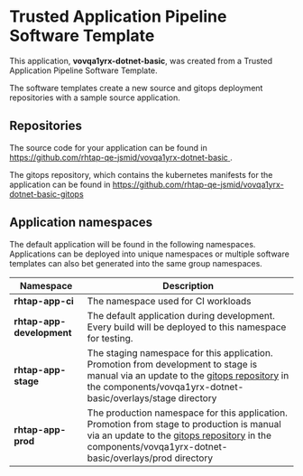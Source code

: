 # Trusted Application Pipeline Software Template

This application, **vovqa1yrx-dotnet-basic**, was created from a Trusted Application Pipeline Software Template.

The software templates create a new source and gitops deployment repositories with a sample source application. 

## Repositories

The source code for your application can be found in [https://github.com/rhtap-qe-jsmid/vovqa1yrx-dotnet-basic ](https://github.com/rhtap-qe-jsmid/vovqa1yrx-dotnet-basic ).
 
The gitops repository, which contains the kubernetes manifests for the application can be found in 
[https://github.com/rhtap-qe-jsmid/vovqa1yrx-dotnet-basic-gitops ](https://github.com/rhtap-qe-jsmid/vovqa1yrx-dotnet-basic-gitops ) 

## Application namespaces 

The default application will be found in the following namespaces. Applications can be deployed into unique namespaces or multiple software templates can also bet generated into the same group namespaces.  

|  Namespace   |  Description   |  
| -------- | -------- |
| **rhtap-app-ci** | The namespace used for CI workloads |
| **rhtap-app-development** | The default application during development. Every build will be deployed to this namespace for testing. |
| **rhtap-app-stage** | The staging namespace for this application. Promotion from development to stage is manual via an update to the [gitops repository](https://github.com/rhtap-qe-jsmid/vovqa1yrx-dotnet-basic-gitops ) in the components/vovqa1yrx-dotnet-basic/overlays/stage directory |
| **rhtap-app-prod** | The production namespace for this application. Promotion from stage to production is manual via an update to the [gitops repository](https://github.com/rhtap-qe-jsmid/vovqa1yrx-dotnet-basic-gitops ) in the components/vovqa1yrx-dotnet-basic/overlays/prod directory |